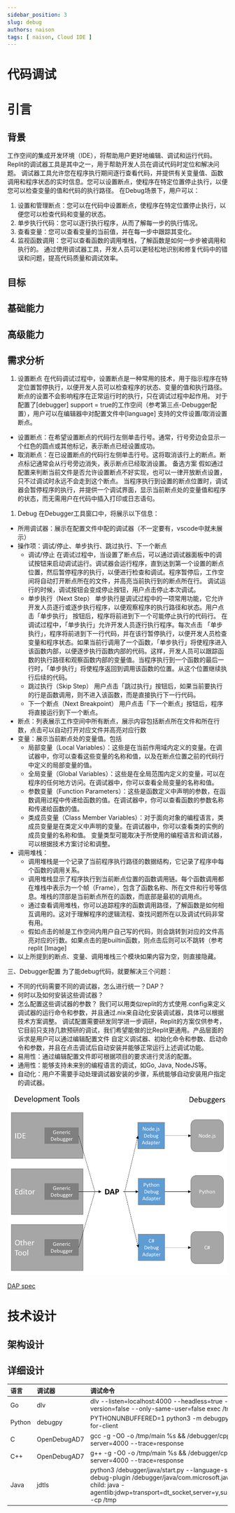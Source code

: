 ```yaml
---
sidebar_position: 3
slug: debug
authors: naison
tags: [ naison, Cloud IDE ]
---
```


# 代码调试

# 引言

## 背景

工作空间的集成开发环境（IDE），将帮助用户更好地编辑、调试和运行代码。Replit的调试器工具是其中之一，用于帮助开发人员在调试代码时定位和解决问题。
调试器工具允许您在程序执行期间逐行查看代码，并提供有关变量值、函数调用和程序状态的实时信息。您可以设置断点，使程序在特定位置停止执行，以便您可以检查变量的值和代码的执行路径。
在Debug场景下，用户可以：

1. 设置和管理断点：您可以在代码中设置断点，使程序在特定位置停止执行，以便您可以检查代码和变量的状态。
2. 单步执行代码：您可以逐行执行程序，从而了解每一步的执行情况。
3. 查看变量：您可以查看变量的当前值，并在每一步中跟踪其变化。
4. 监视函数调用：您可以查看函数的调用堆栈，了解函数是如何一步步被调用和执行的。
   通过使用调试器工具，开发人员可以更轻松地识别和修复代码中的错误和问题，提高代码质量和调试效率。

## 目标

## 基础能力

## 高级能力

## 需求分析

1. 设置断点
   在代码调试过程中，设置断点是一种常用的技术，用于指示程序在特定位置暂停执行，以便开发人员可以检查程序的状态、变量的值和执行路径。断点的设置不会影响程序在正常运行时的执行，只在调试过程中起作用。
   对于配置了[debugger] support = true的工作空间（参考第三点-Debugger配置），用户可以在编辑器中对配置文件中[language]
   支持的文件设置/取消设置断点。

- 设置断点：在希望设置断点的代码行左侧单击行号。通常，行号旁边会显示一个红色的圆点或其他标记，表示断点已经设置成功。
- 取消断点：在已设置断点的代码行左侧单击行号。这将取消该行上的断点。断点标记通常会从行号旁边消失，表示断点已经取消设置。
  备选方案
  假如通过配置来判断当前文件是否允许设置断点不好实现，也可以一律开放断点设置，只不过调试时永远不会走到这个断点。
  当程序执行到设置的断点位置时，调试器会暂停程序的执行，并提供一个调试界面，显示当前断点处的变量值和程序的状态，而无需用户在代码中插入打印或日志语句。

1. Debug
   在Debugger工具窗口中，将展示以下信息：

- 所用调试器：展示在配置文件中配的调试器（不一定要有，vscode中就未展示）
- 操作项：调试/停止、单步执行、跳过执行、下一个断点
    - 调试/停止
      在调试过程中，当设置了断点后，可以通过调试器面板中的调试按钮来启动调试运行。调试器会运行程序，直到达到第一个设置的断点位置，然后暂停程序的执行，以便进行检查和调试。程序暂停后，工作空间将自动打开断点所在的文件，并高亮当前执行到的断点所在行。
      调试运行的时候，调试按钮会变成停止按钮，用户点击停止本次调试。
    - 单步执行（Next Step）
      单步执行是调试过程中的一项常用功能，它允许开发人员逐行或逐步执行程序，以便观察程序的执行路径和状态。用户点击「单步执行」
      按钮后，程序将前进到下一个可能停止执行的代码行。
      在调试过程中，「单步执行」允许开发人员逐行执行程序。每次点击
      「单步执行」，程序将前进到下一行代码，并在该行暂停执行，以便开发人员检查变量和程序状态。如果当前行调用了一个函数，「单步执行」将使程序进入该函数内部，以便逐步执行函数内部的代码。这样，开发人员可以跟踪函数的执行路径和观察函数内部的变量值。当程序执行到一个函数的最后一行时，「单步执行」将使程序返回到调用该函数的位置。从这个位置继续执行后续的代码。
    - 跳过执行（Skip Step）
      用户点击「跳过执行」按钮后，如果当前要执行的行是函数调用，则不进入该函数，而是直接执行下一行代码。
    - 下一个断点（Next Breakpoint）
      用户点击「下一个断点」按钮后，程序将直接运行到下一个断点。
- 断点：列表展示工作空间中所有断点，展示内容包括断点所在文件和所在行数，点击可以自动打开对应文件并高亮对应行数
- 变量：展示当前断点处的变量值。包括
    - 局部变量（Local Variables）：这些是在当前作用域内定义的变量。在调试器中，你可以查看这些变量的名称和值，以及在断点位置之前的代码行中定义的局部变量的值。
    - 全局变量（Global Variables）：这些是在全局范围内定义的变量，可以在程序的任何地方访问。在调试器中，你可以查看全局变量的名称和值。
    - 参数变量（Function Parameters）：这些是函数定义中声明的参数，在函数调用过程中传递给函数的值。在调试器中，你可以查看函数的参数名称和传递给函数的值。
    - 类成员变量（Class Member Variables）：对于面向对象的编程语言，类成员变量是在类定义中声明的变量。在调试器中，你可以查看类的实例的成员变量的名称和值。
      变量类型可能取决于所使用的编程语言和调试器，可以根据技术方案讨论和调整。
- 调用堆栈：
    - 调用堆栈是一个记录了当前程序执行路径的数据结构，它记录了程序中每个函数的调用关系。
    - 调用堆栈显示了程序执行到当前断点位置的函数调用链。每个函数调用都在堆栈中表示为一个帧（Frame），包含了函数名称、所在文件和行号等信息。堆栈的顶部是当前断点所在的函数，而底部是最初的调用点。
    - 通过查看调用堆栈，你可以追踪程序的函数调用路径，了解函数是如何相互调用的。这对于理解程序的逻辑流程、查找问题所在以及调试代码非常有用。
    - 假如点击的帧是工作空间内用户自己写的代码，则会跳转到对应的文件高亮对应的行数。如果点击的是builtin函数，则点击后则可以不跳转（参考replit
      [Image]
- 以上所提到的断点、变量、调用堆栈三个模块如果内容为空，则直接隐藏。

三、Debugger配置
为了能debug代码，就要解决三个问题：

- 不同的代码需要不同的调试器，怎么进行统一？DAP？
- 何时以及如何安装这些调试器？
- 怎么配置这些调试器的参数？
  我们可以用类似replit的方式使用.config来定义调试器的运行命令和参数，并且通过.nix来自动化安装调试器，具体可以根据技术方案调整。
  调试配置需要研发同学进一步调研，Replit的方案仅供参考，它目前只支持几款预研的调试，我们希望能做的比Replit更通用。产品层面的诉求是用户可以通过编辑配置文件
  自定义调试器、初始化命令和参数、启动命令和参数，并且在点击调试后自动安装并能够正常运行上述调试功能。
- 易用性：通过编辑配置文件即可根据项目的要求进行灵活的配置。
- 通用性：能够支持未来别的编程语言的调试，如Go, Java, NodeJS等。
- 自动化：用户不需要手动处理调试器安装的步骤，系统能够自动安装用户指定的调试器。

![img.png](debug/debug_dap.png)

[DAP spec](https://microsoft.github.io/debug-adapter-protocol/)

# 技术设计

## 架构设计

## 详细设计

| 语言     | 调试器          | 调试命令                                                                                                                                                                                                                                                      |
|:-------|:-------------|:----------------------------------------------------------------------------------------------------------------------------------------------------------------------------------------------------------------------------------------------------------|
| Go     | dlv          | dlv --listen=localhost:4000 --headless=true --api-version=2 --check-go-version=false --only-same-user=false exec /tmp/main                                                                                                                                |
| Python | debugpy      | PYTHONUNBUFFERED=1 python3 -m debugpy --listen localhost:4000 --wait-for-client                                                                                                                                                                           |
| C      | OpenDebugAD7 | gcc -g -O0 -o /tmp/main %s && /debugger/cppdap/bin/OpenDebugAD7 --server=4000 --trace=response                                                                                                                                                            |
| C++    | OpenDebugAD7 | g++ -g -O0 -o /tmp/main %s && /debugger/cppdap/bin/OpenDebugAD7 --server=4000 --trace=response                                                                                                                                                            |
| Java   | jdtls        | python3 /debugger/java/start.py --language-server /debugger/java/start.sh --debug-plugin /debugger/java/com.microsoft.java.debug.plugin-0.51.1.jar<br/> child: java -agentlib:jdwp=transport=dt_socket,server=y,suspend=y,address=localhost:4000 -cp /tmp |
